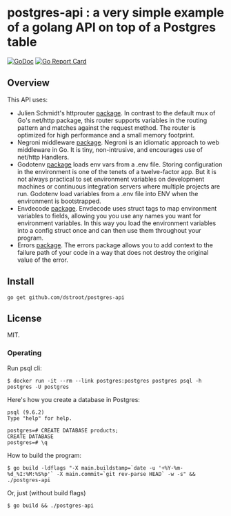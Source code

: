 # postgres-api : a very simple example of a golang API on top of a Postgres table

[![GoDoc](https://godoc.org/github.com/dstroot/postgres-api?status.svg)](https://godoc.org/github.com/dstroot/postgres-api)
[![Go Report Card](https://goreportcard.com/badge/github.com/dstroot/postgres-api)](https://goreportcard.com/report/github.com/dstroot/postgres-api)

## Overview 

This API uses:
* Julien Schmidt's httprouter [package](https://github.com/julienschmidt/httprouter).  In contrast to the default mux of Go's net/http package, this router supports variables in the routing pattern and matches against the request method. The router is optimized for high performance and a small memory footprint.
* Negroni middleware [package](https://github.com/urfave/negroni).  Negroni is an idiomatic approach to web middleware in Go. It is tiny, non-intrusive, and encourages use of net/http Handlers.
* Godotenv [package](https://github.com/joho/godotenv) loads env vars from a .env file. Storing configuration in the environment is one of the tenets of a twelve-factor app. But it is not always practical to set environment variables on development machines or continuous integration servers where multiple projects are run. Godotenv load variables from a .env file into ENV when the environment is bootstrapped.
* Envdecode [package](https://github.com/joeshaw/envdecode). Envdecode uses struct tags to map environment variables to fields, allowing you you use any names you want for environment variables. In this way you load the environment variables into a config struct once and can then use them throughout your program.
* Errors [package](https://github.com/pkg/errors).  The errors package allows you to add context to the failure path of your code in a way that does not destroy the original value of the error.


## Install

```
go get github.com/dstroot/postgres-api
```

## License

MIT.

### Operating

Run psql cli:

`$ docker run -it --rm --link postgres:postgres postgres psql -h postgres -U postgres`


Here's how you create a database in Postgres:

```
psql (9.6.2)
Type "help" for help.

postgres=# CREATE DATABASE products;
CREATE DATABASE
postgres=# \q
```

How to build the program:

```
$ go build -ldflags "-X main.buildstamp=`date -u '+%Y-%m-%d_%I:%M:%S%p'` -X main.commit=`git rev-parse HEAD` -w -s" && ./postgres-api
```

Or, just (without build flags)

```
$ go build && ./postgres-api
```
